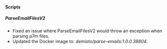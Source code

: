 
#### Scripts
##### ParseEmailFilesV2
- Fixed an issue where ParseEmailFilesV2 would throw an exception when parsing p7m files.
- Updated the Docker image to: *demisto/parse-emails:1.0.0.38804*.
